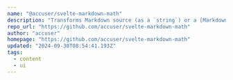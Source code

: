 ```yaml
---
name: "@accuser/svelte-markdown-math"
description: "Transforms Markdown source (as a `string`) or a [Markdown AST](https://github.com/syntax-tree/mdast) into Svelte components."
repo_url: "https://github.com/accuser/svelte-markdown-math"
author: "accuser"
homepage: "https://github.com/accuser/svelte-markdown-math"
updated: "2024-09-30T08:54:41.193Z"
tags: 
  - content
  - ui
---
```

